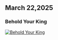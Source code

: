 ## March 22,2025

### Behold Your King

[![Behold Your King](https://raw.githubusercontent.com/linusjf/RIAY/main/March/jpgs/Day81.jpg)](https://youtu.be/iV-N20c3OGE "Behold Your King")
